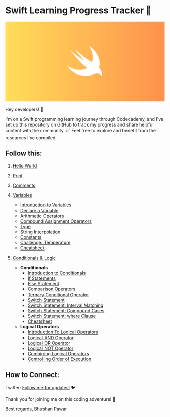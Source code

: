 # Swift Learning Progress Tracker 🚀

![Swift](/Assets/swift.png)

Hey developers! 👋

I'm on a Swift programming learning journey through Codecademy, and I've set up this repository on GitHub to track my progress and share helpful content with the community. 📈 Feel free to explore and benefit from the resources I've compiled.

## Follow this:

1. [Hello World](1/Hello-World/README.md)
2. [Print](1/Print/README.md)
3. [Comments](1/Comments/README.md)
4. [Variables](2/Variables/README.md)
    - [Introduction to Variables](2/Variables/Introduction_To_Variables/README.md)
    - [Declare a Variable](2/Variables/Declare_A_Variable/README.md)
    - [Arithmetic Operators](2/Variables/Arithmetic_Operators/README.md)
    - [Compound Assignment Operators](2/Variables/Compound_Assignment_Operators/README.md)
    - [Type](2/Variables/Type/README.md)
    - [String Interpolation](2/Variables/String_Interpolation/README.md)
    - [Constants](2/Variables/Constants/README.md)
    - [Challenge: Temperature](2/Variables/Challenge/README.md)
    - [Cheatsheet](2/Variables/Cheatsheet/README.md)

5. [Conditionals & Logic](3/Conditionals_And_Logic/README.md)
    - **Conditionals**
        - [Introduction to Conditionals](3/Conditionals_And_Logic/Introduction_To_Conditionals/README.md)
        - [If Statements](3/Conditionals_And_Logic/If_Statement/README.md)
        - [Else Statement](3/Conditionals_And_Logic/Else_Statement/README.md)
        - [Comparison Operators](3/Conditionals_And_Logic/Comparison_Operators/README.md)
        - [Ternary Conditional Operator](3/Conditionals_And_Logic/Ternary_Conditional_Operator/README.md)
        - [Switch Statement](3/Conditionals_And_Logic/Switch_Statement/README.md)
        - [Switch Statement: Interval Matching](3/Conditionals_And_Logic/Switch_Statement_Interval_Matching/README.md)
        - [Switch Statement: Compound Cases](3/Conditionals_And_Logic/Switch_Statement_Compound_Cases/README.md)
        - [Switch Statement: where Clause](3/Conditionals_And_Logic/Switch_Statement_where_Clause/README.md)
        - [Cheatsheet](3/Conditionals_And_Logic/Cheatsheet/README.md)
    - **Logical Operators**
        - [Introduction To Logical Operators](3/Logical_Operators/Introduction_To_Logical_Operators/README.md)
        - [Logical AND Operator](3/Logical_Operators/Logical_AND_Operator/README.md)
        - [Logical OR Operator](3/Logical_Operators/Logical_OR_Operator/README.md)
        - [Logical NOT Operator](3/Logical_Operators/Logical_NOT_Operator/README.md)
        - [Combining Logical Operators](3/Logical_Operators/Combining_Logical_Operators/README.md)
        - [Controlling Order of Execution](3/Logical_Operators/Controlling_Order_Of_Execution/README.md)

## How to Connect:

Twitter: [Follow me for updates!](https://twitter.com/bhushcodes) 🐦

Thank you for joining me on this coding adventure! 🙌

Best regards,
Bhushan Pawar
